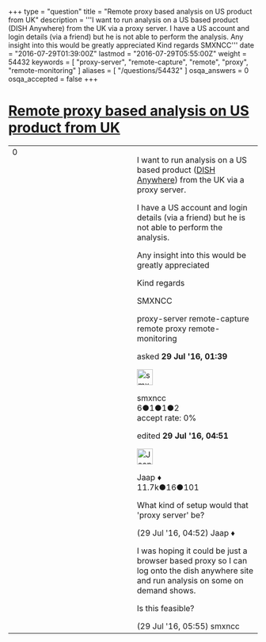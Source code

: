 +++
type = "question"
title = "Remote proxy based analysis on US product from UK"
description = '''I want to run analysis on a US based product (DISH Anywhere) from the UK via a proxy server. I have a US account and login details (via a friend) but he is not able to perform the analysis. Any insight into this would be greatly appreciated Kind regards SMXNCC'''
date = "2016-07-29T01:39:00Z"
lastmod = "2016-07-29T05:55:00Z"
weight = 54432
keywords = [ "proxy-server", "remote-capture", "remote", "proxy", "remote-monitoring" ]
aliases = [ "/questions/54432" ]
osqa_answers = 0
osqa_accepted = false
+++

<div class="headNormal">

# [Remote proxy based analysis on US product from UK](/questions/54432/remote-proxy-based-analysis-on-us-product-from-uk)

</div>

<div id="main-body">

<div id="askform">

<table id="question-table" style="width:100%;"><colgroup><col style="width: 50%" /><col style="width: 50%" /></colgroup><tbody><tr class="odd"><td style="width: 30px; vertical-align: top"><div class="vote-buttons"><span id="post-54432-upvote" class="ajax-command post-vote up" rel="nofollow" title="I like this post (click again to cancel)"> </span><div id="post-54432-score" class="post-score" title="current number of votes">0</div><span id="post-54432-downvote" class="ajax-command post-vote down" rel="nofollow" title="I dont like this post (click again to cancel)"> </span> <span id="favorite-mark" class="ajax-command favorite-mark" rel="nofollow" title="mark/unmark this question as favorite (click again to cancel)"> </span><div id="favorite-count" class="favorite-count"></div></div></td><td><div id="item-right"><div class="question-body"><p>I want to run analysis on a US based product (<a href="http://www.dishanywhere.com">DISH Anywhere</a>) from the UK via a proxy server.</p><p>I have a US account and login details (via a friend) but he is not able to perform the analysis.</p><p>Any insight into this would be greatly appreciated</p><p>Kind regards</p><p>SMXNCC</p></div><div id="question-tags" class="tags-container tags"><span class="post-tag tag-link-proxy-server" rel="tag" title="see questions tagged &#39;proxy-server&#39;">proxy-server</span> <span class="post-tag tag-link-remote-capture" rel="tag" title="see questions tagged &#39;remote-capture&#39;">remote-capture</span> <span class="post-tag tag-link-remote" rel="tag" title="see questions tagged &#39;remote&#39;">remote</span> <span class="post-tag tag-link-proxy" rel="tag" title="see questions tagged &#39;proxy&#39;">proxy</span> <span class="post-tag tag-link-remote-monitoring" rel="tag" title="see questions tagged &#39;remote-monitoring&#39;">remote-monitoring</span></div><div id="question-controls" class="post-controls"></div><div class="post-update-info-container"><div class="post-update-info post-update-info-user"><p>asked <strong>29 Jul '16, 01:39</strong></p><img src="https://secure.gravatar.com/avatar/ded82f66e772a010ebf0be31a3652084?s=32&amp;d=identicon&amp;r=g" class="gravatar" width="32" height="32" alt="smxncc&#39;s gravatar image" /><p><span>smxncc</span><br />
<span class="score" title="6 reputation points">6</span><span title="1 badges"><span class="badge1">●</span><span class="badgecount">1</span></span><span title="1 badges"><span class="silver">●</span><span class="badgecount">1</span></span><span title="2 badges"><span class="bronze">●</span><span class="badgecount">2</span></span><br />
<span class="accept_rate" title="Rate of the user&#39;s accepted answers">accept rate:</span> <span title="smxncc has no accepted answers">0%</span></p></div><div class="post-update-info post-update-info-edited"><p><span> edited <strong>29 Jul '16, 04:51</strong> </span></p><img src="https://secure.gravatar.com/avatar/2337f0406681e5c72ea0e6f1f0d6c0b0?s=32&amp;d=identicon&amp;r=g" class="gravatar" width="32" height="32" alt="Jaap&#39;s gravatar image" /><p><span>Jaap ♦</span><br />
<span class="score" title="11680 reputation points"><span>11.7k</span></span><span title="16 badges"><span class="silver">●</span><span class="badgecount">16</span></span><span title="101 badges"><span class="bronze">●</span><span class="badgecount">101</span></span></p></div></div><div id="comments-container-54432" class="comments-container"><span id="54442"></span><div id="comment-54442" class="comment"><div id="post-54442-score" class="comment-score"></div><div class="comment-text"><p>What kind of setup would that 'proxy server' be?</p></div><div id="comment-54442-info" class="comment-info"><span class="comment-age">(29 Jul '16, 04:52)</span> <span class="comment-user userinfo">Jaap ♦</span></div></div><span id="54443"></span><div id="comment-54443" class="comment"><div id="post-54443-score" class="comment-score"></div><div class="comment-text"><p>I was hoping it could be just a browser based proxy so I can log onto the dish anywhere site and run analysis on some on demand shows.</p><p>Is this feasible?</p></div><div id="comment-54443-info" class="comment-info"><span class="comment-age">(29 Jul '16, 05:55)</span> <span class="comment-user userinfo">smxncc</span></div></div></div><div id="comment-tools-54432" class="comment-tools"></div><div class="clear"></div><div id="comment-54432-form-container" class="comment-form-container"></div><div class="clear"></div></div></td></tr></tbody></table>

</div>

</div>

